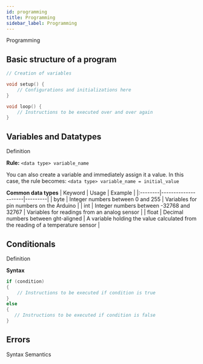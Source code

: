```yaml
---
id: programming
title: Programming
sidebar_label: Programming
---
```


Programming

## Basic structure of a program
```C
// Creation of variables

void setup() {
    // Configurations and initializations here
}

void loop() {
    // Instructions to be executed over and over again
}
```
## Variables and Datatypes
Definition

**Rule:** `<data type> variable_name`

You can also create a variable and immediately assign it a value. In this case, the rule becomes:
`<data type> variable_name = initial_value`


**Common data types**
| Keyword | Usage               | Example |
|:--------|---------------------|---------|
| byte    | Integer numbers between 0 and 255 | Variables for pin numbers on the Arduino |
| int     | Integer numbers between -32768 and 32767 | Variables for readings from an analog sensor |
| float   | Decimal numbers between ght-aligned | A variable holding the value calculated from the reading of a temperature sensor |

## Conditionals
Definition

**Syntax**
```C
if (condition)
{
    // Instructions to be executed if condition is true
} 
else 
{
   // Instructions to be executed if condition is false 
}
```

## Errors

Syntax
Semantics